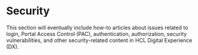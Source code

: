 # Security

This section will eventually include how-to articles about issues related to login, Portal Access Control (PAC), authentication, authorization, security vulnerabilities, and other security-related content in HCL Digital Experience (DX).
